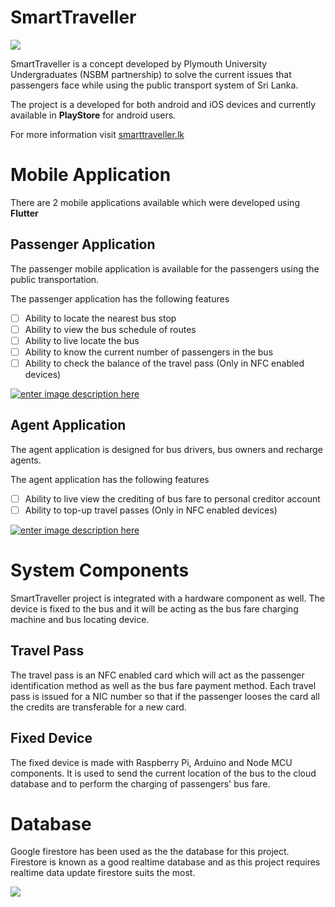 # SmartTraveller


![](https://smarttraveller.lk/images/logos/logo-app.png)

SmartTraveller is a concept developed by Plymouth University Undergraduates (NSBM partnership)  to solve the current issues that passengers face while using the public transport system of Sri Lanka.

The project is a  developed for both android and iOS devices and currently available in **PlayStore** for android users. 

For more information visit [smarttraveller.lk](https://smarttraveller.lk/)

# Mobile Application

There are 2 mobile applications available which were developed using **Flutter**

## Passenger Application

The passenger mobile application is available for the passengers using the public transportation.  

The passenger application has the following features

 - [ ] Ability to locate the nearest bus stop
 - [ ] Ability to view the bus schedule of routes
 - [ ] Ability to live locate the bus
 - [ ] Ability to know the current number of passengers in the bus
 - [ ] Ability to check the balance of the travel pass (Only in NFC enabled devices)
 
[
![enter image description here](https://freeiconshop.com/wp-content/uploads/edd/google-play-badge-128x128.png)
](playstoe)

## Agent Application

The agent application is designed for bus drivers, bus owners and recharge agents.

The agent application has the following features

 - [ ] Ability to live view the crediting of bus fare to personal creditor account
 - [ ] Ability to top-up travel passes  (Only in NFC enabled devices)

[
![enter image description here](https://freeiconshop.com/wp-content/uploads/edd/google-play-badge-128x128.png)
](playstoe)



# System Components

SmartTraveller project is integrated with a hardware component as well. The device is fixed to the bus and it will be acting as the bus fare charging machine and bus locating device.


## Travel Pass

The travel pass is an NFC enabled card which will act as the passenger identification method as well as the bus fare payment method. Each travel pass is issued for a NIC number so that if the passenger looses the card all the credits are transferable for a new card. 

## Fixed Device

The fixed device is made with Raspberry Pi, Arduino and Node MCU components. It is used to send the current location of the bus to the cloud database and to perform the charging of passengers' bus fare.



# Database

Google firestore has been used as the the database for this project. Firestore is known as a good realtime database and as this project requires realtime data update firestore suits the most.

![](https://res.cloudinary.com/practicaldev/image/fetch/s--votq-78N--/c_imagga_scale,f_auto,fl_progressive,h_420,q_auto,w_1000/https://dev-to-uploads.s3.amazonaws.com/i/eg898z0che879nbvhlsv.png)
